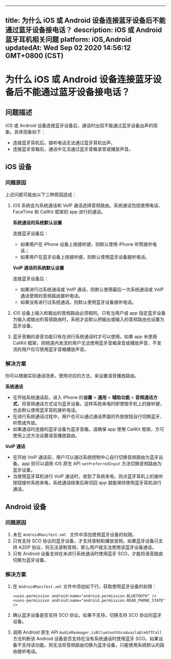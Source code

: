
---
title: 为什么 iOS 或 Android 设备连接蓝牙设备后不能通过蓝牙设备接电话？
description: iOS 或 Android蓝牙耳机相关问题
platform: iOS,Android
updatedAt: Wed Sep 02 2020 14:56:12 GMT+0800 (CST)
---
# 为什么 iOS 或 Android 设备连接蓝牙设备后不能通过蓝牙设备接电话？
## 问题描述

iOS 或 Android 设备连接蓝牙设备后，通话时出现不能通过蓝牙设备出声的现象。具体现象如下：

- 连接蓝牙耳机后，接听电话无法通过蓝牙耳机出声。
- 连接蓝牙音箱后，通话中无法通过蓝牙音箱录音或播放声音。

## iOS 设备

### 问题原因

上述问题可能由以下三种原因造成：

1. iOS 系统会为系统通话和 VoIP 通话选择音频路由。系统通话包括使用电话、FaceTime 和 CallKit 框架的 app 进行的通话。

   **系统通话的系统默认设置**

   连接蓝牙设备后：
	 
   - 如果用户在 iPhone 设备上按接听键，则默认使用 iPhone 听筒接听电话；
   - 如果用户在蓝牙设备上按接听键，则默认使用蓝牙设备接听电话。

   **VoIP 通话的系统默认设置**

   连接蓝牙设备后：

   - 如果进行过系统通话或 VoIP 通话，则默认使用最后一次系统通话或 VoIP 通话使用的音频路由接听电话。
   - 如果没有进行过系统通话，则默认使用蓝牙设备接听电话。

2. iOS 设备上输入和输出的音频路由必须相同。只有当用户或 app 指定蓝牙设备为输入或输出的音频路由时，系统才会默认把输出或输入的音频路由也设置为蓝牙设备。

3. 蓝牙音箱的录音功能只有在进行系统通话时才可以使用。如果 app 未使用 CallKit 框架，则频道内发流的用户无法使用蓝牙音箱录音或播放声音，不发流的用户仅可使用蓝牙音箱播放声音。

### 解决方案

你可以根据实际通话场景，使用对应的方法，来设置语音播放路由。

**系统通话**

- 在开始系统通话前，进入 iPhone 的**设置** > **通用** > **辅助功能** > **音频通话方式**，将音频通话方式设为蓝牙设备。这样系统来电时即使按手机上的接听键，也会默认使用蓝牙耳机接听电话。
- 在进行系统通话过程中，用户也可以通过通话界面的外放按钮自行切换蓝牙、听筒或外放。
- 如果通话时连接的蓝牙设备为蓝牙音箱，请确保 app 使用 CallKit 框架，方可使用上述方法设置语音播放路由。

**VoIP 通话**

- 在开始 VoIP 通话前，用户可以通过系统控制中心自行切换音频路由为蓝牙设备。app 则可以调用 iOS 原生 API  `setPreferredInput` 方法切换音频路由为蓝牙设备。
- 当使用蓝牙耳机进行 VoIP 通话时，收到了系统来电，则点蓝牙耳机上的接听按钮接听系统来电，系统通话结束后再切回 app 就能保持使用蓝牙耳机进行通话。

## Android 设备 

### 问题原因

1. 未在 `AndroidManifest.xml ` 文件中添加使用蓝牙设备的权限。
2. 只有支持 SCO 协议的蓝牙设备，才支持录制和播放音频。如果蓝牙设备只支持 A2DP 协议，则无法录制音频，那么用户就无法使用该蓝牙设备通话。
3. 只有 Android 设备支持在未进行系统通话时使用蓝牙 SCO，才能将语音路由切换为蓝牙设备。

### 解决方案

1. 在 `AndroidManifest.xml` 文件中添加如下行，获取使用蓝牙设备的权限：

    ```
    <uses-permission android:name="android.permission.BLUETOOTH" /> 
    <uses-permission android:name="android.permission.READ_PHONE_STATE" />
    ```
		
2. 确认蓝牙设备是否支持 SCO 协议。如果不支持，切换支持 SCO 协议的蓝牙设备。

3. 调用 Android 原生 API `AudioManmager.isBlluetoothScoAvailableOffCall` 方法判断该 Android 设备是否支持在没有系统通话时使用蓝牙 SCO。如果设备不支持该功能，则无法将音频路由切换为蓝牙设备，只能使用系统默认的路由接听电话。
